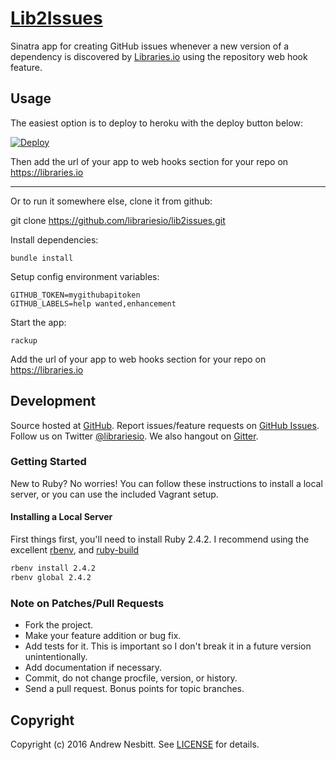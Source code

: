 # [Lib2Issues](https://libraries.io/github/librariesio/lib2issues)

Sinatra app for creating GitHub issues whenever a new version of a dependency is discovered by [Libraries.io](https://libraries.io) using the repository web hook feature.

## Usage

The easiest option is to deploy to heroku with the deploy button below:

[![Deploy](https://www.herokucdn.com/deploy/button.svg)](https://heroku.com/deploy)

Then add the url of your app to web hooks section for your repo on https://libraries.io

<hr>

Or to run it somewhere else, clone it from github:

   git clone https://github.com/librariesio/lib2issues.git

Install dependencies:

    bundle install

Setup config environment variables:

    GITHUB_TOKEN=mygithubapitoken
    GITHUB_LABELS=help wanted,enhancement

Start the app:

    rackup

Add the url of your app to web hooks section for your repo on https://libraries.io

## Development

Source hosted at [GitHub](https://github.com/librariesio/lib2issues).
Report issues/feature requests on [GitHub Issues](https://github.com/librariesio/lib2issues/issues). Follow us on Twitter [@librariesio](https://twitter.com/librariesio). We also hangout on [Gitter](https://gitter.im/librariesio/support).

### Getting Started

New to Ruby? No worries! You can follow these instructions to install a local server, or you can use the included Vagrant setup.

#### Installing a Local Server

First things first, you'll need to install Ruby 2.4.2. I recommend using the excellent [rbenv](https://github.com/rbenv/rbenv),
and [ruby-build](https://github.com/rbenv/ruby-build)

```bash
rbenv install 2.4.2
rbenv global 2.4.2
```

### Note on Patches/Pull Requests

 * Fork the project.
 * Make your feature addition or bug fix.
 * Add tests for it. This is important so I don't break it in a
   future version unintentionally.
 * Add documentation if necessary.
 * Commit, do not change procfile, version, or history.
 * Send a pull request. Bonus points for topic branches.

## Copyright

Copyright (c) 2016 Andrew Nesbitt. See [LICENSE](https://github.com/librariesio/lib2issues/blob/master/LICENSE) for details.
